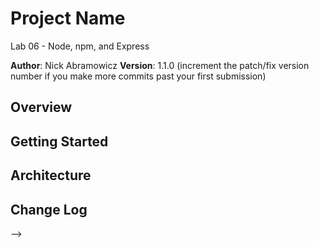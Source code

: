 # Project Name
Lab 06 - Node, npm, and Express

**Author**: Nick Abramowicz
**Version**: 1.1.0 (increment the patch/fix version number if you make more commits past your first submission)

## Overview
<!-- Provide a high level overview of what this application is and why you are building it, beyond the fact that it's an assignment for this class. (i.e. What's your problem domain?) -->

## Getting Started
<!-- What are the steps that a user must take in order to build this app on their own machine and get it running? -->

## Architecture
<!-- Provide a detailed description of the application design. What technologies (languages, libraries, etc) you're using, and any other relevant design information. -->

## Change Log
<!-- Use this area to document the iterative changes made to your application as each feature is successfully implemented. Use time stamps. Here's an examples:

01-01-2001 4:59pm - Application now has a fully-functional express server, with a GET route for the location resource.

12-07-2020 2:00pm - Created Repository 
12-07-2020 3:00pm - Created need configurations and files needed for fully functionable deployed page on Heroku.
12-07-2020 4:25pm - Created a route with a method of get.
12-07-2020 4:45pm - Created a constructor function.
12-07-2020 5:15pm - Returned an object which contained neccessary information for correct client rendering.
12-07-2020 5:20pm - Depoyed updated express server to Heroku.
12-08-2020 2:00pm - Created route with a method of get d path of /weather
12-08-2020 2:30pm - Created constructor function for weather route.
12-08-2020 3:00pm - Returned an array of objects.
12-08-2020 3:10pm - deployed updated to Heroku.
12-08-2020 9:00pm - Created geocode API.
12-08-2020 10:00pm - Created weather API.


## Credits and Collaborations
<!-- Give credit (and a link) to other people or resources that helped you build this application. -->
-->